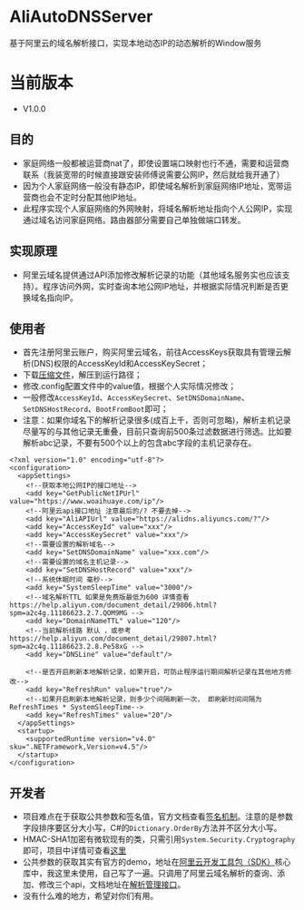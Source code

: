 # AliAutoDNSServer
基于阿里云的域名解析接口，实现本地动态IP的动态解析的Window服务

# 当前版本
- V1.0.0

## 目的
- 家庭网络一般都被运营商nat了，即使设置端口映射也行不通，需要和运营商联系（我装宽带的时候直接跟安装师傅说需要公网IP，然后就给我开通了）
- 因为个人家庭网络一般没有静态IP，即使域名解析到家庭网络IP地址，宽带运营商也会不定时分配其他IP地址。
- 此程序实现个人家庭网络的外网映射，将域名解析地址指向个人公网IP，实现通过域名访问家庭网络。路由器部分需要自己单独做端口转发。

## 实现原理
- 阿里云域名提供通过API添加修改解析记录的功能（其他域名服务实也应该支持）。程序访问外网，实时查询本地公网IP地址，并根据实际情况判断是否更换域名指向IP。

## 使用者
- 首先注册阿里云账户，购买阿里云域名，前往AccessKeys获取具有管理云解析(DNS)权限的AccessKeyId和AccessKeySecret；
- 下载[压缩文件](https://github.com/shunchuan/AliAutoDNSService/blob/master/software/AliAutoDNSService_v1.0.0.rar)，解压到运行路径；
- 修改.config配置文件中的value值，根据个人实际情况修改；
- 一般修改```AccessKeyId```、```AccessKeySecret```、```SetDNSDomainName```、```SetDNSHostRecord```、```BootFromBoot```即可；
- 注意：如果你域名下的解析记录很多(成百上千，否则可忽略)，解析主机记录尽量写的与其他记录无重叠，目前只查询前500条过滤数据进行筛选。比如要解析abc记录，不要有500个以上的包含abc字段的主机记录存在。
```
<?xml version="1.0" encoding="utf-8"?>
<configuration>
  <appSettings>
    <!--获取本地公网IP的接口地址-->
    <add key="GetPublicNetIPUrl" value="https://www.woaihuaye.com/ip"/>
    <!--阿里云api接口地址 注意最后的/? 不要去掉-->
    <add key="AliAPIUrl" value="https://alidns.aliyuncs.com/?"/>
    <add key="AccessKeyId" value="xxx"/>
    <add key="AccessKeySecret" value="xxx"/>
    <!--需要设置的解析域名-->
    <add key="SetDNSDomainName" value="xxx.com"/>
    <!--需要设置的域名主机记录-->
    <add key="SetDNSHostRecord" value="xxx"/>
    <!--系统休眠时间 毫秒-->
    <add key="SystemSleepTime" value="3000"/>
    <!--域名解析TTL 如果是免费版最低为600 详情查看 https://help.aliyun.com/document_detail/29806.html?spm=a2c4g.11186623.2.7.QOM9MG -->
    <add key="DomainNameTTL" value="120"/>
    <!--当前解析线路 默认 ，或参考 https://help.aliyun.com/document_detail/29807.html?spm=a2c4g.11186623.2.8.Pe58xG -->
    <add key="DNSLine" value="default"/>

    <!--是否开启刷新本地解析记录，如果开启，可防止程序运行期间解析记录在其他地方修改-->
    <add key="RefreshRun" value="true"/>
    <!--如果开启刷新本地解析记录，则多少个间隔刷新一次， 即刷新时间间隔为 RefreshTimes * SystemSleepTime-->
    <add key="RefreshTimes" value="20"/>
  </appSettings>
  <startup>
    <supportedRuntime version="v4.0" sku=".NETFramework,Version=v4.5"/>
  </startup>
</configuration>

```

## 开发者
- 项目难点在于获取公共参数和签名值，官方文档查看[签名机制](https://help.aliyun.com/document_detail/29747.html?spm=a2c4g.11186623.2.3.7Ak6kX)。注意的是参数字段排序要区分大小写，C#的```Dictionary.OrderBy```方法并不区分大小写。
- HMAC-SHA1加密有微软现有的类，只需引用```System.Security.Cryptography```即可，项目中详情可查看[这里](https://github.com/shunchuan/AliAutoDNS/blob/master/AliHelper/Signature/Methods/Encrypt.cs)
- 公共参数的获取其实有官方的demo，地址在[阿里云开发工具包（SDK）](https://develop.aliyun.com/tools/sdk?#/dotnet)核心库中，我这里未使用，自己写了一遍。只调用了阿里云域名解析的查询、添加、修改三个api，文档地址在[解析管理接口](https://help.aliyun.com/document_detail/29772.html?spm=a2c4g.11186623.6.613.9eNWLG)。
- 没有什么难的地方，希望对你们有用。
